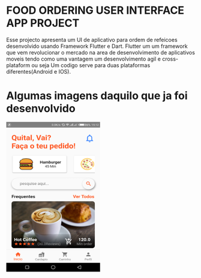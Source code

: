 # FOOD ORDERING USER INTERFACE APP PROJECT

Esse projecto apresenta um UI de aplicativo para ordem de refeicoes desenvolvido usando Framework Flutter e Dart.
Flutter um um framework que vem revolucionar o mercado na area de desenvolvimento de aplicativos moveis tendo como uma vantagem um desenvolvimento agil e cross-plataform ou seja Um codigo serve para duas plataformas diferentes(Android e IOS).

# Algumas imagens daquilo que ja foi desenvolvido
<img src="https://github.com/HoracioJunior/Food_Ordering_UI/blob/master/screenshots/Screenshot_20190928-151239.png" height="400" width="250">








